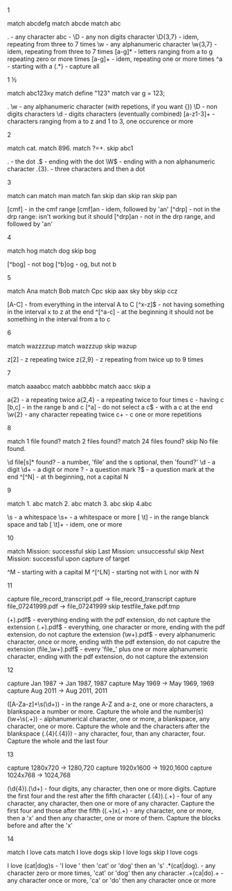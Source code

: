 1

match abcdefg
match abcde
match abc

.         - any character
abc       - 
\D        - any non digits character
\D{3,7}   - idem, repeating from three to 7 times
\w        - any alphanumeric character
\w{3,7}   - idem, repeating from three to 7 times
[a-g]*    - letters ranging from a to g repeating zero or more times
[a-g]+    - idem, repeating one or more times
^a        - starting with a
(.*)      - capture all

1 ½

match abc123xy
match define "123"
match var g = 123;

.
\w        - any alphanumeric character (with repetions, if you want {})
\D        - non digits characters
\d        - digits characters (eventually combined)
[a-z1-3]+ - characters ranging from a to z and 1 to 3, one occurence or more


2

match cat.
match 896.
match ?=+.
skip abc1


\.        - the dot
\.$       - ending with the dot
\W$       - ending with a non alphanumeric character
.{3}\.    - three characters and then a dot


3

match can
match man
match fan
skip dan
skip ran
skip pan

[cmf]     - in the cmf range
[cmf]an   - idem, followed by 'an'
[^drp]    - not in the drp range: isn't working but it should
[^drp]an  - not in the drp range, and followed by 'an'


4

match hog
match dog
skip bog

[^bog]     - not bog
[^b]og     - og, but not b


5

match Ana
match Bob
match Cpc
skip  aax
sky   bby
skip  ccz


[A-C]     - from everything in the interval A to C
[^x-z]$   - not having something in the interval x to z at the end
^[^a-c]   - at the beginning it should not be something in the interval from a to c


6

match wazzzzup
match wazzzup
skip wazup

z[2]      - z repeating twice
z{2,9}    - z repeating from twice up to 9 times     


7

match aaaabcc
match aabbbbc
match aacc
skip  a

a{2}     - a repeating twice
a{2,4}   - a repeating twice to four times
c        - having c
[b,c]    - in the range b and c
[^a]     - do not select a
c$       - with a c at the end
\w{2}    - any character repeating twice
c+       - c one or more repetitions


8

match 1 file found?
match 2 files found?
match 24 files found?
skip No file found.

\d file[s]* found? - a number, 'file' and the s optional, then 'found?'
\d      - a digit
\d+     - a digit or more
\?      - a question mark
\?$     - a question mark at the end
^[^N]   - at th beginning, not a capital N


9

match 1.   abc
match 2.	abc
match 3.           abc
skip  4.abc

\s      - a whitespace
\s+     - a whitespace or more
[ \t]   - in the range blanck space and tab
[ \t]+  - idem, one or more


10

match Mission: successful
skip Last Mission: unsuccessful
skip Next Mission: successful upon capture of target

^M      - starting with a capital M
^[^LN]  - starting not with L nor with N


11

capture file_record_transcript.pdf → file_record_transcript
capture file_07241999.pdf          → file_07241999
skip testfile_fake.pdf.tmp

(+)\.pdf$        - everything ending with the pdf extension, do not capture the extension
(.+)\.pdf$       - everything, one character or more, ending with the pdf extension, do not capture the extension
(\w+)\.pdf$      - every alphanumeric character, once or more, ending with the pdf extension, do not caputre the extension
(file_\w+)\.pdf$ - every 'file_' plus one or more alphanumeric character, ending with the pdf extension, do not capture the extension


12

capture Jan 1987  → Jan 1987, 1987
capture May 1969  → May 1969, 1969
capture Aug 2011  → Aug 2011, 2011

([A-Za-z]+\s(\d+)) - in the range A-Z and a-z, one or more characters, a blankspace a number or more. Capture the whole and the number(s)
(\w+\s(.+))        - alphanumerical character, one or more, a blankspace, any character, one or more. Capture the whole and the characters after the blankspace
(.{4}(.{4}))       - any character, four, than any character, four. Capture the whole and the last four


13

capture 1280x720  → 1280,720
capture 1920x1600 → 1920,1600
capture 1024x768  → 1024,768

(\d{4}).(\d+)     - four digits, any character, then one or more digits. Capture the first four and the rest after the fifth character
(.{4}).(.+)       - four of any character, any character, then one or more of any character. Capture the first four and those after the fifth
((.+)x(.+)        - any character, one or more, then a 'x' and then any character, one or more of them. Capture the blocks before and after the 'x'


14

match I love cats
match I love dogs
skip I love logs
skip I love cogs

I love (cat|dog)s - 'I love ' then 'cat' or 'dog' then an 's'
.*(cat|dog).      - any character zero or more times, 'cat' or 'dog' then any character
.+(ca|do).+       - any character once or more, 'ca' or 'do' then any character once or more
